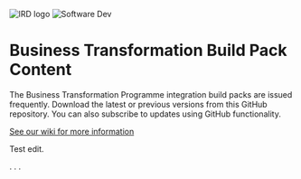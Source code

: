 ![IRD logo](https://github.com/InlandRevenue/Gateway-Services/blob/master/Images/IRlogo.gif)
![Software Dev](https://github.com/InlandRevenue/Gateway-Services/blob/master/Images/SoftwareDev.png)

# Business Transformation Build Pack Content

The Business Transformation Programme integration build packs are issued frequently. Download the latest or previous versions from this GitHub repository. You can also subscribe to updates using GitHub functionality.

[See our wiki for more information](https://github.com/InlandRevenue/Gateway-Services/wiki)

Test edit.



 

.
.
.
